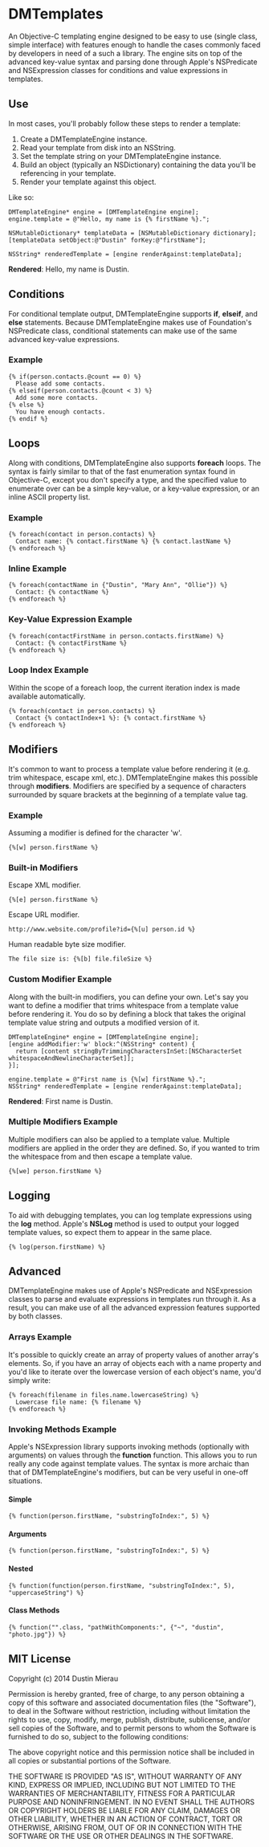 # DMTemplates
An Objective-C templating engine designed to be easy to use (single class, simple interface) with features enough to handle the cases commonly faced by developers in need of a such a library. The engine sits on top of the advanced key-value syntax and parsing done through Apple's NSPredicate and NSExpression classes for conditions and value expressions in templates.

## Use
In most cases, you'll probably follow these steps to render a template:

1. Create a DMTemplateEngine instance.
2. Read your template from disk into an NSString.
3. Set the template string on your DMTemplateEngine instance.
4. Build an object (typically an NSDictionary) containing the data you'll be referencing in your template.
5. Render your template against this object.

Like so:

    DMTemplateEngine* engine = [DMTemplateEngine engine];
    engine.template = @"Hello, my name is {% firstName %}.";
    
    NSMutableDictionary* templateData = [NSMutableDictionary dictionary];
    [templateData setObject:@"Dustin" forKey:@"firstName"];
    
    NSString* renderedTemplate = [engine renderAgainst:templateData];

**Rendered**: Hello, my name is Dustin.

## Conditions
For conditional template output, DMTemplateEngine supports **if**, **elseif**, and **else** statements. Because DMTemplateEngine makes use of Foundation's NSPredicate class, conditional statements can make use of the same advanced key-value expressions.

### Example

    {% if(person.contacts.@count == 0) %}
      Please add some contacts.
    {% elseif(person.contacts.@count < 3) %}
      Add some more contacts.
    {% else %}
      You have enough contacts.
    {% endif %}

## Loops
Along with conditions, DMTemplateEngine also supports **foreach** loops. The syntax is fairly similar to that of the fast enumeration syntax found in Objective-C, except you don't specify a type, and the specified value to enumerate over can be a simple key-value, or a key-value expression, or an inline ASCII property list.

### Example

    {% foreach(contact in person.contacts) %}
      Contact name: {% contact.firstName %} {% contact.lastName %}
    {% endforeach %}
    
### Inline Example

    {% foreach(contactName in {"Dustin", "Mary Ann", "Ollie"}) %}
      Contact: {% contactName %}
    {% endforeach %}
    
### Key-Value Expression Example

    {% foreach(contactFirstName in person.contacts.firstName) %}
      Contact: {% contactFirstName %}
    {% endforeach %}
    
### Loop Index Example
Within the scope of a foreach loop, the current iteration index is made available automatically.

    {% foreach(contact in person.contacts) %}
      Contact {% contactIndex+1 %}: {% contact.firstName %}
    {% endforeach %}

## Modifiers
It's common to want to process a template value before rendering it (e.g. trim whitespace, escape xml, etc.). DMTemplateEngine makes this possible through **modifiers**. Modifiers are specified by a sequence of characters surrounded by square brackets at the beginning of a template value tag.

### Example
Assuming a modifier is defined for the character 'w'.

    {%[w] person.firstName %}

### Built-in Modifiers

Escape XML modifier.

    {%[e] person.firstName %}
    
Escape URL modifier.

    http://www.website.com/profile?id={%[u] person.id %}
    
Human readable byte size modifier.

    The file size is: {%[b] file.fileSize %}
    
### Custom Modifier Example
Along with the built-in modifiers, you can define your own. Let's say you want to define a modifier that trims whitespace from a template value before rendering it. You do so by defining a block that takes the original template value string and outputs a modified version of it.

    DMTemplateEngine* engine = [DMTemplateEngine engine];
    [engine addModifier:'w' block:^(NSString* content) {
      return [content stringByTrimmingCharactersInSet:[NSCharacterSet whitespaceAndNewlineCharacterSet]];
    }];

    engine.template = @"First name is {%[w] firstName %}.";
    NSString* renderedTemplate = [engine renderAgainst:templateData];

**Rendered**: First name is Dustin.

### Multiple Modifiers Example
Multiple modifiers can also be applied to a template value. Multiple modifiers are applied in the order they are defined. So, if you wanted to trim the whitespace from and then escape a template value.

    {%[we] person.firstName %}

## Logging
To aid with debugging templates, you can log template expressions using the **log** method. Apple's **NSLog** method is used to output your logged template values, so expect them to appear in the same place.

    {% log(person.firstName) %}

## Advanced
DMTemplateEngine makes use of Apple's NSPredicate and NSExpression classes to parse and evaluate expressions in templates run through it. As a result, you can make use of all the advanced expression features supported by both classes.

### Arrays Example
It's possible to quickly create an array of property values of another array's elements. So, if you have an array of objects each with a name property and you'd like to iterate over the lowercase version of each object's name, you'd simply write:

    {% foreach(filename in files.name.lowercaseString) %}
      Lowercase file name: {% filename %}
    {% endforeach %}


### Invoking Methods Example
Apple's NSExpression library supports invoking methods (optionally with arguments) on values through the **function** function. This allows you to run really any code against template values. The syntax is more archaic than that of DMTemplateEngine's modifiers, but can be very useful in one-off situations.

#### Simple

    {% function(person.firstName, "substringToIndex:", 5) %}

#### Arguments

    {% function(person.firstName, "substringToIndex:", 5) %}

#### Nested

    {% function(function(person.firstName, "substringToIndex:", 5), "uppercaseString") %}

#### Class Methods

    {% function("".class, "pathWithComponents:", {"~", "dustin", "photo.jpg"}) %}

MIT License
-----------

Copyright (c) 2014 Dustin Mierau

Permission is hereby granted, free of charge, to any person obtaining a copy of this software and associated documentation files (the "Software"), to deal in the Software without restriction, including without limitation the rights to use, copy, modify, merge, publish, distribute, sublicense, and/or sell copies of the Software, and to permit persons to whom the Software is furnished to do so, subject to the following conditions:

The above copyright notice and this permission notice shall be included in all copies or substantial portions of the Software.

THE SOFTWARE IS PROVIDED "AS IS", WITHOUT WARRANTY OF ANY KIND, EXPRESS OR IMPLIED, INCLUDING BUT NOT LIMITED TO THE WARRANTIES OF MERCHANTABILITY, FITNESS FOR A PARTICULAR PURPOSE AND NONINFRINGEMENT. IN NO EVENT SHALL THE AUTHORS OR COPYRIGHT HOLDERS BE LIABLE FOR ANY CLAIM, DAMAGES OR OTHER LIABILITY, WHETHER IN AN ACTION OF CONTRACT, TORT OR OTHERWISE, ARISING FROM, OUT OF OR IN CONNECTION WITH THE SOFTWARE OR THE USE OR OTHER DEALINGS IN THE SOFTWARE.